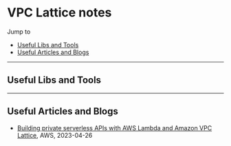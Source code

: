 # VPC Lattice notes

Jump to
- [Useful Libs and Tools](#useful-libs-and-tools)
- [Useful Articles and Blogs](#useful-articles-and-blogs)

---
## Useful Libs and Tools


---
## Useful Articles and Blogs
- [Building private serverless APIs with AWS Lambda and Amazon VPC Lattice](https://aws.amazon.com/blogs/compute/building-private-serverless-apis-with-aws-lambda-and-amazon-vpc-lattice/), AWS, 2023-04-26
